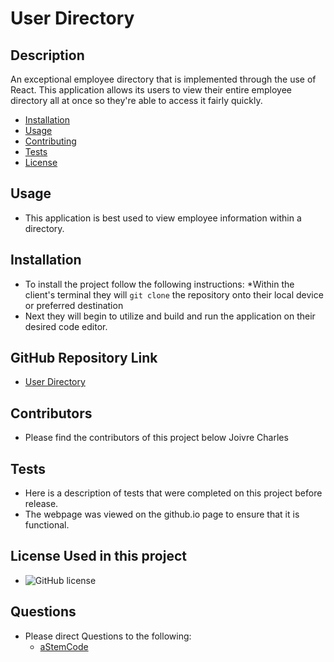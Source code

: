 # User Directory

## Description 
An exceptional employee directory that is implemented through the use of React. This application allows its users to view their entire employee directory all at once so they're able to access it fairly quickly.

* [Installation](#installation)
* [Usage](#usage)
* [Contributing](#contributors)
* [Tests](#tests)
* [License](#badges)

## Usage
- This application is best used to view employee information within a directory.

## Installation
- To install the project follow the following instructions:
*Within the client's terminal they will `git clone` the repository onto their local device or preferred destination
- Next they will begin to utilize and build and run the application on their desired code editor.

## GitHub Repository Link

- [User Directory](https://github.com/Astemcode/User-Directory)

## Contributors
- Please find the contributors of this project below
Joivre Charles

## Tests
- Here is a description of tests that were completed on this project before release.
- The webpage was viewed on the github.io page to ensure that it is functional.

## License Used in this project
- ![GitHub license](https://img.shields.io/badge/license-MIT-blue.svg)

## Questions
* Please direct Questions to the following:
    - [aStemCode](https://github.com/aStemCode)

